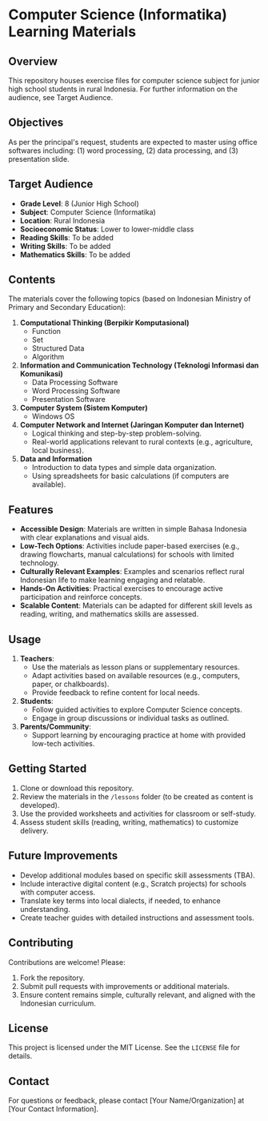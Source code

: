 # Computer Science (Informatika) Learning Materials

## Overview
This repository houses exercise files for computer science subject for junior high school students in rural Indonesia. For further information on the audience, see Target Audience.

## Objectives
As per the principal's request, students are expected to master using office softwares including: (1) word processing, (2) data processing, and (3) presentation slide.

## Target Audience
- **Grade Level**: 8 (Junior High School)
- **Subject**: Computer Science (Informatika)
- **Location**: Rural Indonesia
- **Socioeconomic Status**: Lower to lower-middle class
- **Reading Skills**: To be added
- **Writing Skills**: To be added
- **Mathematics Skills**: To be added

## Contents
The materials cover the following topics (based on Indonesian Ministry of Primary and Secondary Education):
1. **Computational Thinking (Berpikir Komputasional)**
   - Function
   - Set
   - Structured Data
   - Algorithm
2. **Information and Communication Technology (Teknologi Informasi dan Komunikasi)**
   - Data Processing Software
   - Word Processing Software
   - Presentation Software
3. **Computer System (Sistem Komputer)**
   - Windows OS
4. **Computer Network and Internet (Jaringan Komputer dan Internet)**
   - Logical thinking and step-by-step problem-solving.
   - Real-world applications relevant to rural contexts (e.g., agriculture, local business).
5. **Data and Information**
   - Introduction to data types and simple data organization.
   - Using spreadsheets for basic calculations (if computers are available).

## Features
- **Accessible Design**: Materials are written in simple Bahasa Indonesia with clear explanations and visual aids.
- **Low-Tech Options**: Activities include paper-based exercises (e.g., drawing flowcharts, manual calculations) for schools with limited technology.
- **Culturally Relevant Examples**: Examples and scenarios reflect rural Indonesian life to make learning engaging and relatable.
- **Hands-On Activities**: Practical exercises to encourage active participation and reinforce concepts.
- **Scalable Content**: Materials can be adapted for different skill levels as reading, writing, and mathematics skills are assessed.

## Usage
1. **Teachers**:
   - Use the materials as lesson plans or supplementary resources.
   - Adapt activities based on available resources (e.g., computers, paper, or chalkboards).
   - Provide feedback to refine content for local needs.
2. **Students**:
   - Follow guided activities to explore Computer Science concepts.
   - Engage in group discussions or individual tasks as outlined.
3. **Parents/Community**:
   - Support learning by encouraging practice at home with provided low-tech activities.

## Getting Started
1. Clone or download this repository.
2. Review the materials in the `/lessons` folder (to be created as content is developed).
3. Use the provided worksheets and activities for classroom or self-study.
4. Assess student skills (reading, writing, mathematics) to customize delivery.

## Future Improvements
- Develop additional modules based on specific skill assessments (TBA).
- Include interactive digital content (e.g., Scratch projects) for schools with computer access.
- Translate key terms into local dialects, if needed, to enhance understanding.
- Create teacher guides with detailed instructions and assessment tools.

## Contributing
Contributions are welcome! Please:
1. Fork the repository.
2. Submit pull requests with improvements or additional materials.
3. Ensure content remains simple, culturally relevant, and aligned with the Indonesian curriculum.

## License
This project is licensed under the MIT License. See the `LICENSE` file for details.

## Contact
For questions or feedback, please contact [Your Name/Organization] at [Your Contact Information].
